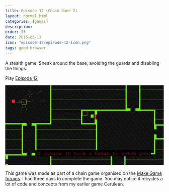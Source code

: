 ```yaml
---
title: Episode 12 (Chain Game 2)
layout: normal.html
categories: [games]
description: 
order: 33
date: 2015-06-12
icon: "episode-12/episode-12-icon.png"
tags: good browser
---
```


A stealth game. Sneak around the base, avoiding the guards and disabling the things.

<div>Play <a href="play/">Episode 12</a></div>

<p><img src="episode-12.jpg"></p>

This game was made as part of a chain game organised on the [Make Game forums](http://forum.makega.me/t/chain-game-2-schedule-games/). I had three days to complete the game. You may notice it recycles a lot of code and concepts from my earlier game Cerulean.
